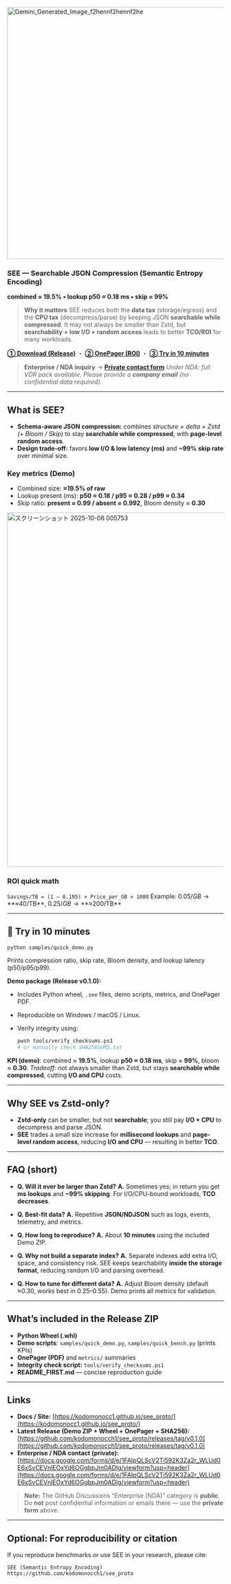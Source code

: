 <img width="1024" height="586" alt="Gemini_Generated_Image_f2hennf2hennf2he" src="https://github.com/user-attachments/assets/aa2d0fac-395f-4a12-8835-9ad565ef05c9" />

### SEE — Searchable JSON Compression (Semantic Entropy Encoding)

**combined ≈ 19.5% • lookup p50 ≈ 0.18 ms • skip ≈ 99%**

> **Why it matters**
> SEE reduces both the **data tax** (storage/egress) and the **CPU tax** (decompress/parse) by keeping JSON **searchable while compressed**.
> It may not always be smaller than Zstd, but **searchability + low I/O + random access** leads to better **TCO/ROI** for many workloads.

<p>
  <a href="https://github.com/kodomonocch1/see_proto/releases/tag/v0.1.0"><b>① Download (Release)</b></a> ・
  <a href="https://github.com/kodomonocch1/see_proto/releases/download/v0.1.0/SEE_onepager.pdf"><b>② OnePager (ROI)</b></a> ・
  <a href="#try-in-10-min"><b>③ Try in 10 minutes</b></a>
</p>

> **Enterprise / NDA inquiry** → <a href="https://docs.google.com/forms/d/e/1FAIpQLScV2Ti592K3Za2r_WLUd0E6xSvCEVnlEOxYd6OGgbpJm0ADlg/viewform?usp=header"><b>Private contact form</b></a>
> *Under NDA: full VDR pack available. Please provide a **company email** (no confidential data required).*

---

## What is SEE?

* **Schema-aware JSON compression:** combines *structure × delta × Zstd (+ Bloom / Skip)* to stay **searchable while compressed**, with **page-level random access**.
* **Design trade-off:** favors **low I/O & low latency (ms)** and **~99% skip rate** over minimal size.

### Key metrics (Demo)

* Combined size: **≈19.5% of raw**
* Lookup present (ms): **p50 ≈ 0.18 / p95 ≈ 0.28 / p99 ≈ 0.34**
* Skip ratio: **present ≈ 0.99 / absent ≈ 0.992**, Bloom density ≈ **0.30**

<img width="587" height="824" alt="スクリーンショット 2025-10-06 005753" src="https://github.com/user-attachments/assets/f59aed13-6691-4586-b81a-d932beff3510" />

### ROI quick math

`Savings/TB = (1 − 0.195) × Price_per_GB × 1000`
Example: $0.05/GB → **≈$40/TB**, $0.25/GB → **≈$200/TB**

---

## 🔧 Try in 10 minutes <a id="try-in-10-min"></a>

```bash
python samples/quick_demo.py
```

Prints compression ratio, skip rate, Bloom density, and lookup latency (p50/p95/p99).

**Demo package (Release v0.1.0):**

* Includes Python wheel, `.see` files, demo scripts, metrics, and OnePager PDF.
* Reproducible on Windows / macOS / Linux.
* Verify integrity using:

  ```bash
  pwsh tools/verify_checksums.ps1
  # or manually check SHA256SUMS.txt
  ```

**KPI (demo)**: combined ≈ **19.5%**, lookup **p50 ≈ 0.18 ms**, skip ≈ **99%**, bloom ≈ **0.30**.
*Tradeoff:* not always smaller than Zstd, but stays **searchable while compressed**, cutting **I/O and CPU** costs.

---

## Why SEE vs Zstd-only?

* **Zstd-only** can be smaller, but not **searchable**; you still pay **I/O + CPU** to decompress and parse JSON.
* **SEE** trades a small size increase for **millisecond lookups** and **page-level random access**, reducing **I/O and CPU** — resulting in better **TCO**.

---

## FAQ (short)

* **Q. Will it ever be larger than Zstd?**
  **A.** Sometimes yes; in return you get **ms lookups** and **~99% skipping**. For I/O/CPU-bound workloads, **TCO decreases**.

* **Q. Best-fit data?**
  **A.** Repetitive **JSON/NDJSON** such as logs, events, telemetry, and metrics.

* **Q. How long to reproduce?**
  **A.** About **10 minutes** using the included Demo ZIP.

* **Q. Why not build a separate index?**
  **A.** Separate indexes add extra I/O, space, and consistency risk.
  SEE keeps searchability **inside the storage format**, reducing random I/O and parsing overhead.

* **Q. How to tune for different data?**
  **A.** Adjust Bloom density (default ≈0.30, works best in 0.25–0.55). Demo prints all metrics for validation.

---

## What’s included in the Release ZIP

* **Python Wheel (.whl)**
* **Demo scripts**: `samples/quick_demo.py`, `samples/quick_bench.py` (prints KPIs)
* **OnePager (PDF)** and `metrics/` summaries
* **Integrity check script:** `tools/verify_checksums.ps1`
* **README_FIRST.md** — concise reproduction guide

---

## Links

* **Docs / Site:** [https://kodomonocc1.github.io/see_proto/](https://kodomonocc1.github.io/see_proto/)
* **Latest Release (Demo ZIP + Wheel + OnePager + SHA256):** [https://github.com/kodomonocch1/see_proto/releases/tag/v0.1.0](https://github.com/kodomonocch1/see_proto/releases/tag/v0.1.0)
* **Enterprise / NDA contact (private):** [https://docs.google.com/forms/d/e/1FAIpQLScV2Ti592K3Za2r_WLUd0E6xSvCEVnlEOxYd6OGgbpJm0ADlg/viewform?usp=header](https://docs.google.com/forms/d/e/1FAIpQLScV2Ti592K3Za2r_WLUd0E6xSvCEVnlEOxYd6OGgbpJm0ADlg/viewform?usp=header)

> **Note:** The GitHub Discussions “Enterprise (NDA)” category is **public**.
> Do **not** post confidential information or emails there — use the **private form** above.

---

## Optional: For reproducibility or citation

If you reproduce benchmarks or use SEE in your research, please cite:

```
SEE (Semantic Entropy Encoding)
https://github.com/kodomonocch1/see_proto
```

